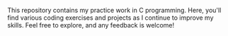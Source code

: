 This repository contains my practice work in C programming. Here, you'll find various coding exercises and projects as I continue to improve my skills.
Feel free to explore, and any feedback is welcome!
